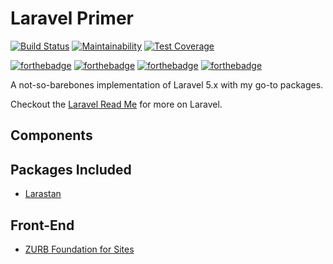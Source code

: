 # Laravel Primer

[![Build Status](https://travis-ci.org/RufusMbugua/laravel-primer.svg?branch=master)](https://travis-ci.org/RufusMbugua/laravel-primer)
[![Maintainability](https://api.codeclimate.com/v1/badges/a99a88d28ad37a79dbf6/maintainability)](https://codeclimate.com/github/codeclimate/codeclimate/maintainability)
[![Test Coverage](https://api.codeclimate.com/v1/badges/a99a88d28ad37a79dbf6/test_coverage)](https://codeclimate.com/github/codeclimate/codeclimate/test_coverage)


[![forthebadge](https://forthebadge.com/images/badges/powered-by-electricity.svg)](https://forthebadge.com)
[![forthebadge](https://forthebadge.com/images/badges/powered-by-netflix.svg)](https://forthebadge.com)
[![forthebadge](https://forthebadge.com/images/badges/built-with-love.svg)](https://forthebadge.com)
[![forthebadge](https://forthebadge.com/images/badges/built-with-science.svg)](https://forthebadge.com)

A not-so-barebones implementation of Laravel 5.x with my go-to packages. 

Checkout the [Laravel Read Me](README_Laravel.md) for more on Laravel.

## Components


## Packages Included

+ [Larastan](https://github.com/nunomaduro/larastan)

## Front-End

+ [ZURB Foundation for Sites](https://foundation.zurb.com/sites.html)